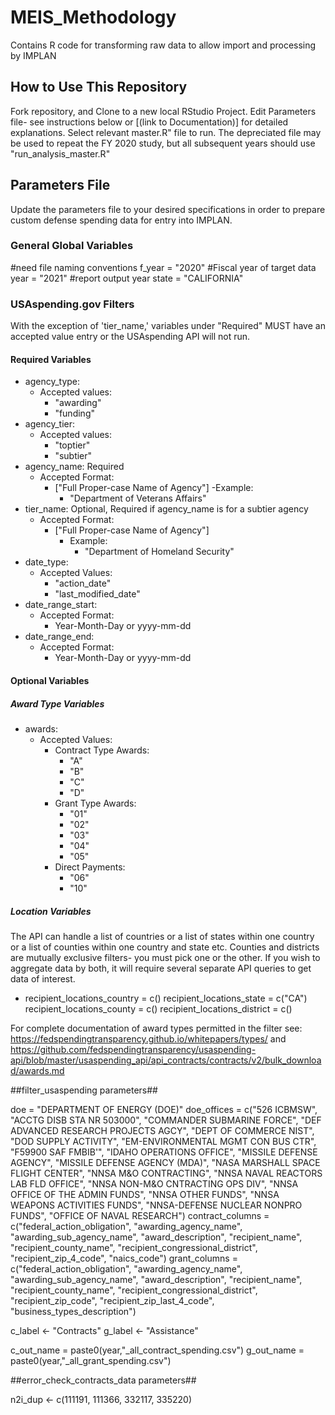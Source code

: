 # MEIS_Methodology
Contains R code for transforming raw data to allow import and processing by IMPLAN 

## How to Use This Repository
Fork repository, and Clone to a new local RStudio Project.
Edit Parameters file- see instructions below or [(link to Documentation)] for detailed explanations.
Select relevant master.R" file to run. The depreciated file may be used to repeat the FY 2020 study, but all subsequent years should use "run_analysis_master.R"


## Parameters File
Update the parameters file to your desired specifications in order to prepare custom defense spending data for entry into IMPLAN. 

### General Global Variables


#need file naming conventions
f_year = "2020" #Fiscal year of target data 
year = "2021" #report output year
state = "CALIFORNIA"

### USAspending.gov Filters
With the exception of 'tier_name,' variables under "Required" MUST have an accepted value entry or the USAspending API will not run.

#### Required Variables
- agency_type: 
  - Accepted values:
    - "awarding"
    - "funding"
- agency_tier: 
  - Accepted values:
    - "toptier"
    - "subtier" 
- agency_name: Required
  - Accepted Format:
    - ["Full Proper-case Name of Agency"]
      -Example:
        - "Department of Veterans Affairs" 
- tier_name: Optional, Required if agency_name is for a subtier agency
  - Accepted Format:
    - ["Full Proper-case Name of Agency"]
      - Example:
        - "Department of Homeland Security"
- date_type:
  - Accepted Values:
    - "action_date"
    - "last_modified_date"
- date_range_start:
  - Accepted Format: 
    - Year-Month-Day or yyyy-mm-dd 
- date_range_end:
  - Accepted Format: 
    - Year-Month-Day or yyyy-mm-dd 

#### Optional Variables

##### Award Type Variables

- awards: 
  - Accepted Values:
    - Contract Type Awards:
      - "A" 
      - "B" 
      - "C" 
      - "D"
    - Grant Type Awards:
      - "01" 
      - "02" 
      - "03" 
      - "04" 
      - "05" 
    - Direct Payments:  
      - "06" 
      - "10" 

##### Location Variables
The API can handle a list of countries or a list of states within one country or a list of counties within one country and state etc. 
Counties and districts are mutually exclusive filters- you must pick one or the other. If you wish to aggregate data by both, it will require several separate API queries to get data of interest.

- recipient_locations_country = c()
recipient_locations_state = c("CA")
recipient_locations_county = c()
recipient_locations_district = c() 

For complete documentation of award types permitted in the filter see: https://fedspendingtransparency.github.io/whitepapers/types/ and https://github.com/fedspendingtransparency/usaspending-api/blob/master/usaspending_api/api_contracts/contracts/v2/bulk_download/awards.md

##filter_usaspending parameters##

doe = "DEPARTMENT OF ENERGY (DOE)"
doe_offices = c("526 ICBMSW", "ACCTG DISB STA NR 503000", "COMMANDER SUBMARINE FORCE",
                        "DEF ADVANCED RESEARCH PROJECTS AGCY", "DEPT OF COMMERCE NIST", "DOD SUPPLY ACTIVITY",
                        "EM-ENVIRONMENTAL MGMT CON BUS CTR", "F59900 SAF FMBIB'", "IDAHO OPERATIONS OFFICE",
                        "MISSILE DEFENSE AGENCY", "MISSILE DEFENSE AGENCY (MDA)", "NASA MARSHALL SPACE FLIGHT CENTER",
                        "NNSA M&O CONTRACTING", "NNSA NAVAL REACTORS LAB FLD OFFICE", "NNSA NON-M&O CNTRACTING OPS DIV",
                        "NNSA OFFICE OF THE ADMIN FUNDS", "NNSA OTHER FUNDS", "NNSA WEAPONS ACTIVITIES FUNDS",
                        "NNSA-DEFENSE NUCLEAR NONPRO FUNDS", "OFFICE OF NAVAL RESEARCH")
contract_columns = c("federal_action_obligation", "awarding_agency_name", "awarding_sub_agency_name", "award_description", "recipient_name", "recipient_county_name", "recipient_congressional_district", "recipient_zip_4_code", "naics_code")
grant_columns = c("federal_action_obligation", "awarding_agency_name", "awarding_sub_agency_name", "award_description", "recipient_name", "recipient_county_name", "recipient_congressional_district", "recipient_zip_code", "recipient_zip_last_4_code", "business_types_description")

c_label <- "Contracts"
g_label <- "Assistance" 

c_out_name = paste0(year,"_all_contract_spending.csv")
g_out_name = paste0(year,"_all_grant_spending.csv")


##error_check_contracts_data parameters##

n2i_dup <- c(111191, 111366, 332117, 335220)

